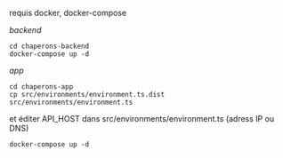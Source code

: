 requis docker, docker-compose

*backend*
```shell
cd chaperons-backend
docker-compose up -d
```

*app*

```shell
cd chaperons-app
cp src/environments/environment.ts.dist src/environments/environment.ts
```

et éditer API_HOST dans src/environments/environment.ts (adress IP ou DNS)

```
docker-compose up -d
```